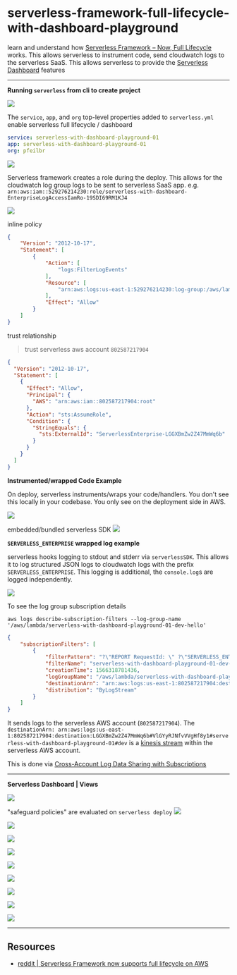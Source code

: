 
# serverless-framework-full-lifecycle-with-dashboard-playground

learn and understand how [Serverless Framework – Now, Full Lifecycle](https://serverless.com/blog/serverless-now-full-lifecycle/) works.  This allows serverless to instrument code, send cloudwatch logs to the serverless SaaS.  This allows serverless to provide the [Serverless Dashboard](https://serverless.com/framework/docs/dashboard/) features

---

**Running `serverless` from cli to create project**

![](https://www.evernote.com/l/AAGMIc4-FIJCSZXUtSiZZqr-jnavut4x_A0B/image.png)

The `service`, `app`, and `org` top-level properties added to `serverless.yml` enable serverless full lifecycle / dashboard

```yaml
service: serverless-with-dashboard-playground-01
app: serverless-with-dashboard-playground-01
org: pfeilbr
```

![](https://www.evernote.com/l/AAH9J_9FRfFGH7uiu2JonnyeBowUC_-cU0kB/image.png)

Serverless framework creates a role during the deploy. This allows for the cloudwatch log group logs to be sent to serverless SaaS app.  e.g. `arn:aws:iam::529276214230:role/serverless-with-dashboard-EnterpriseLogAccessIamRo-19SDI69RM1KJ4`

![](https://www.evernote.com/l/AAFnznpUKxhHjIXCHwFwzUcmYXBdiLCgln0B/image.png)

inline policy
```json
{
    "Version": "2012-10-17",
    "Statement": [
        {
            "Action": [
                "logs:FilterLogEvents"
            ],
            "Resource": [
                "arn:aws:logs:us-east-1:529276214230:log-group:/aws/lambda/serverless-with-dashboard-playground-01-dev-hello:*"
            ],
            "Effect": "Allow"
        }
    ]
}
```

trust relationship
> trust serverless aws account `802587217904`
```json
{
  "Version": "2012-10-17",
  "Statement": [
    {
      "Effect": "Allow",
      "Principal": {
        "AWS": "arn:aws:iam::802587217904:root"
      },
      "Action": "sts:AssumeRole",
      "Condition": {
        "StringEquals": {
          "sts:ExternalId": "ServerlessEnterprise-LGGXBmZw2Z47MmWq6b"
        }
      }
    }
  ]
}
```

**Instrumented/wrapped Code Example**

On deploy, serverless instruments/wraps your code/handlers.  You don't see this locally in your codebase.  You only see on the deployment side in AWS.

![](https://www.evernote.com/l/AAHPyNZCdhlEwbjGnpVNd1Qr8IiEHLdfRB4B/image.png)

embedded/bundled serverless SDK
![](https://www.evernote.com/l/AAEWGJxVG6BCFY7nuiFMRRdiEeBOaC-ACjoB/image.png)


**`SERVERLESS_ENTERPRISE` wrapped log example**

serverless hooks logging to stdout and stderr via `serverlessSDK`.  This allows it to log structured JSON logs to cloudwatch logs with the prefix `SERVERLESS_ENTERPRISE`.  This logging is additional, the `console.log`s are logged independently.

![](https://www.evernote.com/l/AAGXImGSXy5ATKrP5-qDPHT3RMs7OfMMj9wB/image.png)

To see the log group subscription details

`aws logs describe-subscription-filters --log-group-name '/aws/lambda/serverless-with-dashboard-playground-01-dev-hello'`

```json
{
    "subscriptionFilters": [
        {
            "filterPattern": "?\"REPORT RequestId: \" ?\"SERVERLESS_ENTERPRISE\"",
            "filterName": "serverless-with-dashboard-playground-01-dev-CloudWatchLogsSubscriptionFilterHelloLogGroup-1SAKWRFMW5JHE",
            "creationTime": 1566318781436,
            "logGroupName": "/aws/lambda/serverless-with-dashboard-playground-01-dev-hello",
            "destinationArn": "arn:aws:logs:us-east-1:802587217904:destination:LGGXBmZw2Z47MmWq6b#VlGYyRJNfvVVgHf8y1#serverless-with-dashboard-playground-01#dev",
            "distribution": "ByLogStream"
        }
    ]
}
```

It sends logs to the serverless AWS account (`802587217904`).  The `destinationArn: arn:aws:logs:us-east-1:802587217904:destination:LGGXBmZw2Z47MmWq6b#VlGYyRJNfvVVgHf8y1#serverless-with-dashboard-playground-01#dev` is a [kinesis stream](https://docs.aws.amazon.com/AmazonCloudWatch/latest/logs/CreateDestination.html) within the serverless AWS account.

This is done via [Cross-Account Log Data Sharing with Subscriptions](https://docs.aws.amazon.com/AmazonCloudWatch/latest/logs/CrossAccountSubscriptions.html)

---

**Serverless Dashboard | Views**

![](https://www.evernote.com/l/AAGYJOJTHApN_JpkCV9-zdcb715b6wEMRboB/image.png)

"safeguard policies" are evaluated on `serverless deploy`
![](https://www.evernote.com/l/AAHh34xEDRZPMZvdU3OB9gTRjZGuTcfWavsB/image.png)

![](https://www.evernote.com/l/AAHPvh8KYGtDzp-FJpeJJkD9YQMDlMoV_ZkB/image.png)

![](https://www.evernote.com/l/AAEQi7li2WpL-4bLb1_Ot_Gu582YPZrYh5oB/image.png)

![](https://www.evernote.com/l/AAFGw-o8o3VJP5LHwE3xALCQtHh-0MvopoYB/image.png)

![](https://www.evernote.com/l/AAHb32bKNhNB47q-tjd9FcBhpH4x0q0TXwMB/image.png)

![](https://www.evernote.com/l/AAHv-DCGUmxCG6nBhHqcJWf7WY15kUwoX8cB/image.png)

![](https://www.evernote.com/l/AAFSDTovX61GYqcknC4dRdTFafjVuAvuWFIB/image.png)

![](https://www.evernote.com/l/AAGF3ML-wkFM1bPRMMGiUtvsKzXxGmI1E3gB/image.png)

![](https://www.evernote.com/l/AAHY5jTZcXpLPJJwKhIsKWgRblpvrmHgXlsB/image.png)

---

## Resources

* [reddit | Serverless Framework now supports full lifecycle on AWS](https://www.reddit.com/r/aws/comments/cghxro/serverless_framework_now_supports_full_lifecycle/)